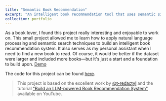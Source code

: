 ```yaml
---
title: "Semantic Book Recommendation"
excerpt: "An intelligent book recommendation tool that uses semantic similarity and natural language processing to help users discover books based on their interests or queries.<br/><img src='/images/project1.png' width='300'>"
collection: portfolio
---
```


As a book lover, I found this project really interesting and enjoyable to work on. This small project allowed me to learn how to apply natural language processing and semantic search techniques to build an intelligent book recommendation system. It also serves as my personal assistant when I need to find a new book to read. Of course, it would be better if the dataset were larger and included more books—but it's just a start and a foundation to build upon. [Demo](https://huggingface.co/spaces/sovanleng/semantic-book-recommender-demo)

The code for this project can be found [here](https://github.com/SovanlengLY/semantic-book-recommender).

> This project is based on the excellent work by [@t-redactyl](https://github.com/t-redactyl) and the tutorial ["Build an LLM-powered Book Recommendation System"](https://www.youtube.com/watch?v=Q7mS1VHm3Yw) available on YouTube.
